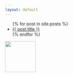 ```yaml
---
layout: default
---
```


<ul>
  {% for post in site.posts %}
    <li>
      <a href="{{ post.url | prepend: site.baseurl }}">{{ post.title }}</a>
    </li>
  {% endfor %}
</ul>

<img src="{site.baseurl}/oarphoarph_alpha.png" width="100" height="100" />
